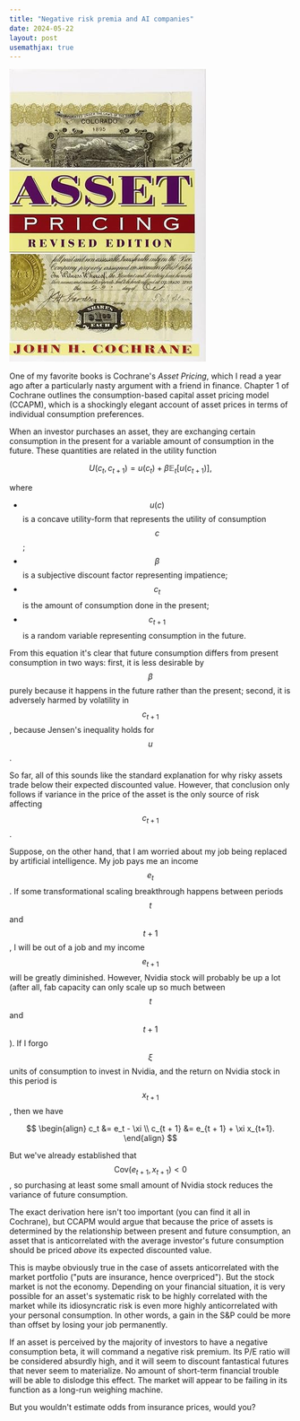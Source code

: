 ```yaml
---
title: "Negative risk premia and AI companies"
date: 2024-05-22
layout: post
usemathjax: true
---
```


![](/assets/images/asset_pricing.jpg)

One of my favorite books is Cochrane's _Asset Pricing_, which I read a year ago after a particularly nasty argument with a friend in finance. Chapter 1 of Cochrane outlines the consumption-based capital asset pricing model (CCAPM), which is a shockingly elegant account of asset prices in terms of individual consumption preferences.

When an investor purchases an asset, they are exchanging certain consumption in the present for a variable amount of consumption in the future. These quantities are related in the utility function

$$U(c_t, c_{t + 1}) = u(c_t) + \beta \mathbb{E}_t [u(c_{t+1})],$$

where

- $$u(c)$$ is a concave utility-form that represents the utility of consumption $$c$$;
- $$\beta$$ is a subjective discount factor representing impatience;
- $$c_t$$ is the amount of consumption done in the present;
- $$c_{t+1}$$ is a random variable representing consumption in the future.

From this equation it's clear that future consumption differs from present consumption in two ways: first, it is less desirable by $$\beta$$ purely because it happens in the future rather than the present; second, it is adversely harmed by volatility in $$c_{t+1}$$, because Jensen's inequality holds for $$u$$.

So far, all of this sounds like the standard explanation for why risky assets trade below their expected discounted value. However, that conclusion only follows if variance in the price of the asset is the only source of risk affecting $$c_{t + 1}$$.

Suppose, on the other hand, that I am worried about my job being replaced by artificial intelligence. My job pays me an income $$e_t$$. If some transformational scaling breakthrough happens between periods $$t$$ and $$t+1$$, I will be out of a job and my income $$e_{t + 1}$$ will be greatly diminished. However, Nvidia stock will probably be up a lot (after all, fab capacity can only scale up so much between $$t$$ and $$t + 1$$). If I forgo $$\xi$$ units of consumption to invest in Nvidia, and the return on Nvidia stock in this period is $$x_{t+1}$$, then we have

$$
\begin{align}
c_t &= e_t - \xi \\
c_{t + 1} &= e_{t + 1} + \xi x_{t+1}.
\end{align}
$$

But we've already established that $$\mathrm{Cov}(e_{t + 1}, x_{t + 1}) < 0$$, so purchasing at least some small amount of Nvidia stock reduces the variance of future consumption.

The exact derivation here isn't too important (you can find it all in Cochrane), but CCAPM would argue that because the price of assets is determined by the relationship between present and future consumption, an asset that is anticorrelated with the average investor's future consumption should be priced _above_ its expected discounted value.

This is maybe obviously true in the case of assets anticorrelated with the market portfolio ("puts are insurance, hence overpriced"). But the stock market is not the economy. Depending on your financial situation, it is very possible for an asset's systematic risk to be highly correlated with the market while its idiosyncratic risk is even more highly anticorrelated with your personal consumption. In other words, a gain in the S&P could be more than offset by losing your job permanently.

If an asset is perceived by the majority of investors to have a negative consumption beta, it will command a negative risk premium. Its P/E ratio will be considered absurdly high, and it will seem to discount fantastical futures that never seem to materialize. No amount of short-term financial trouble will be able to dislodge this effect. The market will appear to be failing in its function as a long-run weighing machine.

But you wouldn't estimate odds from insurance prices, would you?
